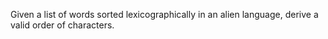 Given a list of words sorted lexicographically in an alien language, derive a valid order of characters.
